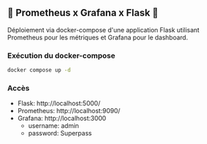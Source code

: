 ## 🚀 Prometheus x Grafana x Flask 🚀

Déploiement via docker-compose d'une application Flask utilisant Prometheus pour les métriques et Grafana pour le dashboard.

### Exécution du docker-compose

```bash
docker compose up -d
```

### Accès

* Flask: http://localhost:5000/
* Prometheus: http://localhost:9090/
* Grafana: http://localhost:3000
  * username: admin
  * password: Superpass
